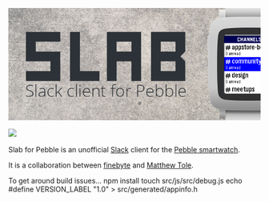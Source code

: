 ![Slab for Pebble banner](https://raw.githubusercontent.com/finebyte/slabforpebble/master/appstore/banner01_basalt.png)

[![](http://pblweb.com/badge/5561a6d9fd8f4b8de400004b/black/medium)][appstore-link]

Slab for Pebble is an unofficial [Slack][slack] client for the [Pebble smartwatch][pebble].

It is a collaboration between [finebyte](https://github.com/finebyte/) and [Matthew Tole](https://github.com/matthewtole/).

[slack]: https://slack.com/
[pebble]: https://pebble.com/
[appstore-link]: https://apps.getpebble.com/applications/5561a6d9fd8f4b8de400004b

To get around build issues...
npm install
touch src/js/src/debug.js
echo #define VERSION_LABEL "1.0" > src/generated/appinfo.h
